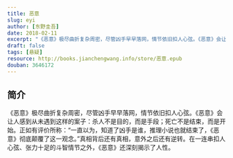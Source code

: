 ```yaml
---
title: 恶意
slug: eyi
author: [东野圭吾]
date: 2018-02-11
excerpt: "《恶意》极尽曲折复杂周密，尽管凶手早早落网，情节依旧扣人心弦。《恶意》会让人感到从未遇到这样的案子：杀人不是目的，而是手段；死亡不是结束，而是开始。"
draft: false
tags: [悬疑]
resource: http://books.jianchengwang.info/store/恶意.epub
douban: 3646172
---
```


## 简介

《恶意》极尽曲折复杂周密，尽管凶手早早落网，情节依旧扣人心弦。《恶意》会让人感到从未遇到这样的案子：杀人不是目的，而是手段；死亡不是结束，而是开始。正如有评价所称：“一直以为，知道了凶手是谁，推理小说也就结束了，《恶意》彻底颠覆了这一观念。”真相背后还有真相，意外之后还有逆转。在一连串扣人心弦、张力十足的斗智情节之外，《恶意》还深刻揭示了人性。

